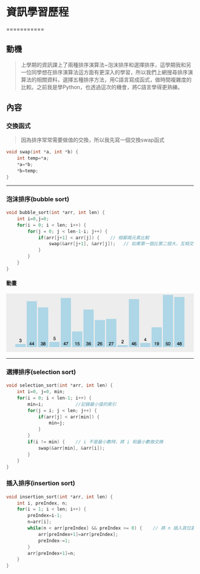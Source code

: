 # 資訊學習歷程
===========
## 動機
> 上學期的資訊課上了兩種排序演算法~泡沫排序和選擇排序，這學期我和另一位同學想在排序演算法這方面有更深入的學習，所以我們上網搜尋排序演算法的相關資料，選擇五種排序方法，用C語言寫成函式，做時間複雜度的比較。之前我是學Python，也透過這次的機會，將C語言學得更熟練。

## 內容
###  交換函式
> 因為排序常常需要做值的交換，所以我先寫一個交換swap函式
```c
void swap(int *a, int *b) {
	int temp=*a;
    *a=*b;
    *b=temp;
}
```
----
### 泡沫排序(bubble sort)
```C
void bubble_sort(int *arr, int len) {
	int i=0,j=0;
    for(i = 0; i < len; i++) {
        for(j = 0; j < len-1-i; j++) {
            if(arr[j+1] < arr[j]) {    // 相鄰兩元素比較
            	swap(&arr[j+1], &arr[j]);	// 如果第一個比第二個大，互相交換
 	     	}
	    }
	}
}
```
#### 動畫

![](/gif/bubbleSort.gif)

----

### 選擇排序(selection sort)
```C
void selection_sort(int *arr, int len) {
	int i=0, j=0, min;
	for(i = 0; i < len-1; i++) {
		min=i;            //記錄最小值的索引
		for(j = i; j < len; j++) {
			if(arr[j] < arr[min]) {
				min=j;
			}
		}
		if(i != min) {    // i 不是最小數時，將 i 和最小數做交换
			swap(&arr[min], &arr[i]);
		}
	}
}
```

### 插入排序(insertion sort)
```c
void insertion_sort(int *arr, int len) {
	int i, preIndex, n;
	for(i = 1; i < len; i++) {
		preIndex=i-1;
		n=arr[i];
		while(n < arr[preIndex] && preIndex >= 0) {    // 將 n 插入其位置
			arr[preIndex+1]=arr[preIndex];
			preIndex-=1;
		}
		arr[preIndex+1]=n;
	}
}
```
